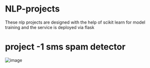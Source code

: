 # NLP-projects

These nlp projects are designed with the help of scikit learn for model training and the service is deployed via flask 

# project -1 sms spam detector 
![image](https://user-images.githubusercontent.com/77716898/198896313-1cd39cb7-d26e-437d-a8ae-95cf727958df.png)
